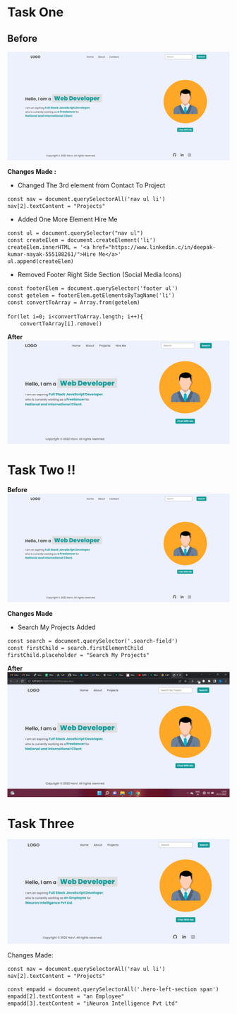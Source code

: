# Task One 
## Before
![Image](./Images/Project%20One%20Before%20Image.png)

**Changes Made :**
* Changed The 3rd element from Contact To Project
```
const nav = document.querySelectorAll('nav ul li')
nav[2].textContent = "Projects"
```
* Added One More Element Hire Me

```
const ul = document.querySelector("nav ul")
const createElem = document.createElement('li')
createElem.innerHTML = '<a href="https://www.linkedin.c/in/deepak-kumar-nayak-555188261/">Hire Me</a>'
ul.append(createElem)
```
* Removed Footer Right Side Section (Social Media Icons)
```
const footerElem = document.querySelector('footer ul')
const getelem = footerElem.getElementsByTagName('li')
const convertToArray = Array.from(getelem)

for(let i=0; i<convertToArray.length; i++){
    convertToArray[i].remove()
```

**After**
![Image](./task1Output.png)


# Task Two !!

**Before**
![Image](./Images/Project%20One%20Before%20Image.png)

**Changes Made**
* Search My Projects Added
```
const search = document.querySelector('.search-field')
const firstChild = search.firstElementChild
firstChild.placeholder = "Search My Projects"
```

**After**
![image](./task2Output.png)

# Task Three
![Output Image](./task3Output.png)

Changes Made:

```
const nav = document.querySelectorAll('nav ul li')
nav[2].textContent = "Projects"
```

```
const empadd = document.querySelectorAll('.hero-left-section span')
empadd[2].textContent = "an Employee"
empadd[3].textContent = "iNeuron Intelligence Pvt Ltd"

```